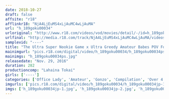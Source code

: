 ```yaml
---
date: 2018-10-27
draft: false
affsite: "r18"
afflinkr18: "NjA4LjEuMS4xLjAuMC4wLjAuMA"
url: "h_189goku00034"
urloriginal: "http://www.r18.com/videos/vod/movies/detail/-/id=h_189goku00034"
urlfinal: "http://media.r18.com/track/NjA4LjEuMS4xLjAuMC4wLjAuMA/videos/vod/movies/detail/-/id=h_189goku00034"
samplevid: "----"
title: "The Ultra Super Nookie Game x Ultra Greedy Amateur Babes POV Footage We Went To An Ultra Nookie Secret Studio Where We Gathered Amateur Office Lady Babes Who Were Hungry For Money And Ready To Be Fucked, In Amazing And Outlandish Sex!! 01"
mainimgurl: "pics.r18.com/digital/video/h_189goku00034/h_189goku00034ps.jpg"
mainimgs: "h_189goku00034ps.jpg"
releasedate: "Nov. 29, 2016"
duration: 282
productioncomp: "Lahaina Tokai"
girls: ['----']
categories: ['Office Lady', 'Amateur', 'Gonzo', 'Compilation', 'Over 4 Hours']
imgurls: ['pics.r18.com/digital/video/h_189goku00034/h_189goku00034jp-1.jpg', 'pics.r18.com/digital/video/h_189goku00034/h_189goku00034jp-2.jpg', 'pics.r18.com/digital/video/h_189goku00034/h_189goku00034jp-3.jpg', 'pics.r18.com/digital/video/h_189goku00034/h_189goku00034jp-4.jpg', 'pics.r18.com/digital/video/h_189goku00034/h_189goku00034jp-5.jpg', 'pics.r18.com/digital/video/h_189goku00034/h_189goku00034jp-6.jpg', 'pics.r18.com/digital/video/h_189goku00034/h_189goku00034jp-7.jpg', 'pics.r18.com/digital/video/h_189goku00034/h_189goku00034jp-8.jpg', 'pics.r18.com/digital/video/h_189goku00034/h_189goku00034jp-9.jpg', 'pics.r18.com/digital/video/h_189goku00034/h_189goku00034jp-10.jpg', 'pics.r18.com/digital/video/h_189goku00034/h_189goku00034jp-11.jpg', 'pics.r18.com/digital/video/h_189goku00034/h_189goku00034jp-12.jpg', 'pics.r18.com/digital/video/h_189goku00034/h_189goku00034jp-13.jpg', 'pics.r18.com/digital/video/h_189goku00034/h_189goku00034jp-14.jpg', 'pics.r18.com/digital/video/h_189goku00034/h_189goku00034jp-15.jpg', 'pics.r18.com/digital/video/h_189goku00034/h_189goku00034jp-16.jpg', 'pics.r18.com/digital/video/h_189goku00034/h_189goku00034jp-17.jpg', 'pics.r18.com/digital/video/h_189goku00034/h_189goku00034jp-18.jpg', 'pics.r18.com/digital/video/h_189goku00034/h_189goku00034jp-19.jpg', 'pics.r18.com/digital/video/h_189goku00034/h_189goku00034jp-20.jpg']
imgs: ['h_189goku00034jp-1.jpg', 'h_189goku00034jp-2.jpg', 'h_189goku00034jp-3.jpg', 'h_189goku00034jp-4.jpg', 'h_189goku00034jp-5.jpg', 'h_189goku00034jp-6.jpg', 'h_189goku00034jp-7.jpg', 'h_189goku00034jp-8.jpg', 'h_189goku00034jp-9.jpg', 'h_189goku00034jp-10.jpg', 'h_189goku00034jp-11.jpg', 'h_189goku00034jp-12.jpg', 'h_189goku00034jp-13.jpg', 'h_189goku00034jp-14.jpg', 'h_189goku00034jp-15.jpg', 'h_189goku00034jp-16.jpg', 'h_189goku00034jp-17.jpg', 'h_189goku00034jp-18.jpg', 'h_189goku00034jp-19.jpg', 'h_189goku00034jp-20.jpg']
---
```

